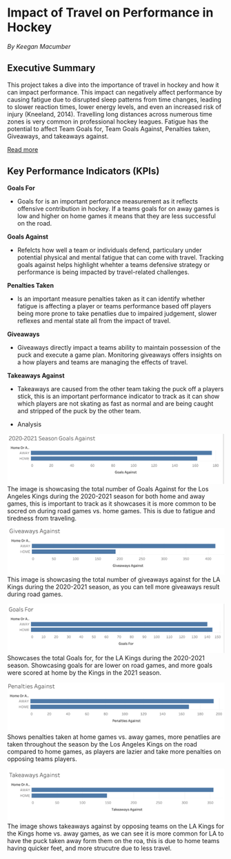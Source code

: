 # Impact of Travel on Performance in Hockey  

*By Keegan Macumber* 

## Executive Summary  

This project takes a dive into the importance of travel in hockey and how it can impact performance. This impact can negatively affect performance by causing fatigue due to disrupted sleep patterns from time changes, leading to slower reaction times, lower energy levels, and even an increased risk of injury (Kneeland, 2014). Travelling long distances across numerous time zones is very common in professional hockey leagues. Fatigue has the potential to affect Team Goals for, Team Goals Against, Penalties taken, Giveaways, and takeaways against.

[Read more](background.md)

## Key Performance Indicators (KPIs) 


**Goals For**
- Goals for is an important perforance measurement as it reflects offensive contribution in hockey. If a teams goals for on away games is low and higher on home games it means that they are less successful on the road. 

**Goals Against**
- Refelcts how well a team or individuals defend, particulary under potential physical and mental fatigue that can come with travel. Tracking goals against helps highlight whehter a teams defensive strategy or performance is being impacted by travel-related challenges. 

**Penalties Taken**
- Is an important measure penalties taken as it can identify whether fatigue is affecting a player or teams performance based off players being more prone to take penatlies due to impaired judgement, slower reflexes and mental state all from the impact of travel. 

**Giveaways**
- Giveaways directly impact a teams ability to maintain possession of the puck and execute a game plan. Monitoring giveaways offers insights on a how players and teams are managing the effects of travel. 

**Takeaways Against**
- Takeaways are caused from the other team taking the puck off a players stick, this is an important performance indicator to track as it can show which players are not skating as fast as normal and are being caught and stripped of the puck by the other team.

* Analysis
  
![Goals Against](GoalsAgainst.png)
The image is showcasing the total number of Goals Against for the Los Angeles Kings during the 2020-2021 season for both home and away games, this is important to track as it showcases it is more common to be socred on during road games vs. home games. This is due to fatigue and tiredness from traveling. 


![Giveaways Against](GiveawaysAgainst.png)
This image is showcasing the total number of giveaways against for the LA Kings during the 2020-2021 season, as you can tell more giveaways result during road games. 


![Goals For](GoalsFor.png)
Showcases the total Goals for, for the LA Kings during the 2020-2021 season. Showcasing goals for are lower on road games, and more goals were scored at home by the Kings in the 2021 season. 


![Penalties Against](PenaltiesAgainst.png)
Shows penalties taken at home games vs. away games, more penatlies are taken throughout the season by the Los Angeles Kings on the road compared to home games, as players are lazier and take more penalties on opposing teams players. 



![Takeaways Against](TakeawaysAgainst.png)
The image shows takeaways against by opposing teams on the LA Kings for the Kings home vs. away games, as we can see it is more common for LA to have the puck taken away form them on the roa, this is due to home teams having quicker feet, and more strucutre due to less travel. 





 

 
